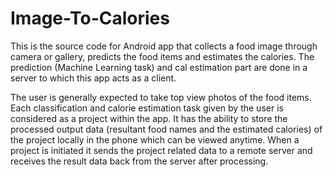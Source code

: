 # Image-To-Calories

This is the source code for Android app that collects a food image through camera or gallery, predicts the food items and estimates the calories.
The prediction (Machine Learning task) and cal estimation part are done in a server to which this app acts as a client.

The user is generally expected to take top view photos of the food items. Each classification and calorie estimation task given by the user is considered as a project within the app.
It has the ability to store the processed output data (resultant food names and the estimated calories) of the project locally in the phone which can be viewed anytime. 
When a project is initiated it sends the project related data to a remote server and receives the result data back from the server after processing.

